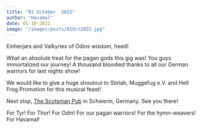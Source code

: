```yaml
---
title: "01 October  2022"
author: "Havamal"
date: 01-10-2022
image: "/images/posts/01Oct2022.jpg"
---
```


Einherjars and Valkyries of Odins wisdom, heed!

What an absolute treat for the pagan gods this gig was! You guys immortalized our journey! A thousand bloodied thanks to all our German warriors for last nights show!

We would like to give a huge shoutout to Stiriah, Muggefug e.V. and Hell Frog Promotion for this musical feast!

Next stop, [The Scotsman Pub](https://www.facebook.com/profile.php?id=100049723670163) in Schwerin, Germany. See you there!

For Tyr! For Thor! For Odin! For our pagan warriors! For the hymn-weavers! For Havamal! 